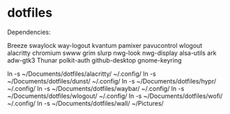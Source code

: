 # dotfiles
Dependencies:

Breeze
swaylock
way-logout
kvantum
pamixer
pavucontrol
wlogout
alacritty
chromium
swww
grim
slurp
nwg-look
nwg-display
alsa-utils
ark
adw-gtk3
Thunar
polkit-auth
github-desktop
gnome-keyring

ln -s ~/Documents/dotfiles/alacritty/ ~/.config/
ln -s ~/Documents/dotfiles/dunst/ ~/.config/
ln -s ~/Documents/dotfiles/hypr/ ~/.config/
ln -s ~/Documents/dotfiles/waybar/ ~/.config/
ln -s ~/Documents/dotfiles/wlogout/ ~/.config/
ln -s ~/Documents/dotfiles/wofi/ ~/.config/
ln -s ~/Documents/dotfiles/wall/ ~/Pictures/
